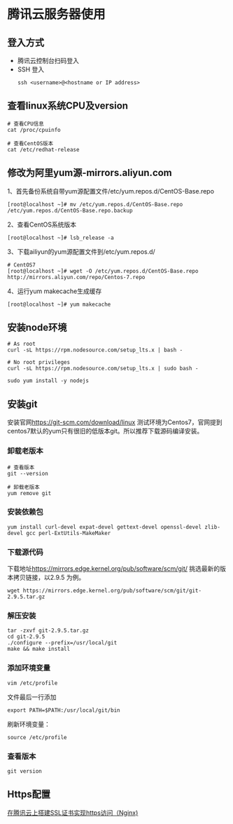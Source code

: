 # 腾讯云服务器使用
## 登入方式
+ 腾讯云控制台扫码登入
+ SSH 登入
  ```
  ssh <username>@<hostname or IP address>
  ```
## 查看linux系统CPU及version
  ```
  # 查看CPU信息
  cat /proc/cpuinfo
  
  # 查看CentOS版本
  cat /etc/redhat-release 
  ```
## 修改为阿里yum源-mirrors.aliyun.com
1、首先备份系统自带yum源配置文件/etc/yum.repos.d/CentOS-Base.repo

`[root@localhost ~]# mv /etc/yum.repos.d/CentOS-Base.repo /etc/yum.repos.d/CentOS-Base.repo.backup`

2、查看CentOS系统版本

`[root@localhost ~]# lsb_release -a`

3、下载ailiyun的yum源配置文件到/etc/yum.repos.d/
 ```
 # CentOS7
 [root@localhost ~]# wget -O /etc/yum.repos.d/CentOS-Base.repo http://mirrors.aliyun.com/repo/Centos-7.repo
 ```

4、运行yum makecache生成缓存

`[root@localhost ~]# yum makecache`

## 安装node环境
```
# As root
curl -sL https://rpm.nodesource.com/setup_lts.x | bash -

# No root privileges 
curl -sL https://rpm.nodesource.com/setup_lts.x | sudo bash -

sudo yum install -y nodejs
```
## 安装git
安装官网<https://git-scm.com/download/linux>
测试环境为Centos7，官网提到centos7默认的yum只有很旧的低版本git。所以推荐下载源码编译安装。
### 卸载老版本
```
# 查看版本
git --version

# 卸载老版本
yum remove git
```
### 安装依赖包
`yum install curl-devel expat-devel gettext-devel openssl-devel zlib-devel gcc perl-ExtUtils-MakeMaker`
### 下载源代码
下载地址<https://mirrors.edge.kernel.org/pub/software/scm/git/>
挑选最新的版本拷贝链接，以2.9.5 为例。

`wget https://mirrors.edge.kernel.org/pub/software/scm/git/git-2.9.5.tar.gz`
### 解压安装
```
tar -zxvf git-2.9.5.tar.gz
cd git-2.9.5
./configure --prefix=/usr/local/git
make && make install
```

### 添加环境变量

`vim /etc/profile`

文件最后一行添加

`export PATH=$PATH:/usr/local/git/bin`

刷新环境变量：
```
source /etc/profile
```
### 查看版本
`git version`

## Https配置
[在腾讯云上搭建SSL证书实现https访问（Nginx)](https://segmentfault.com/a/1190000015583348)
